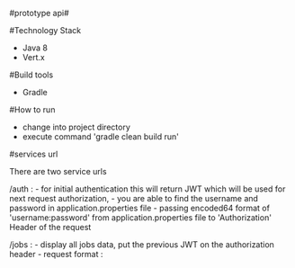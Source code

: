 #prototype api#


#Technology Stack

- Java 8
- Vert.x

#Build tools

- Gradle


#How to run

- change into project directory
- execute command 'gradle clean build run'


#services url

There are two service urls

/auth : - for initial authentication this will return JWT which will be used for next request authorization, 
        - you are able to find the username and password in application.properties file
        - passing encoded64 format of 'username:password' from application.properties file to 'Authorization' Header of the request


/jobs : - display all jobs data, put the previous JWT on the authorization header
        - request format :
	




